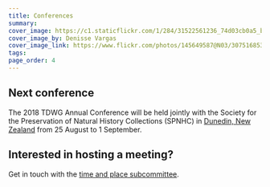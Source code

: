 ```yaml
---
title: Conferences
summary: 
cover_image: https://c1.staticflickr.com/1/284/31522561236_74d03cb0a5_b.jpg
cover_image_by: Denisse Vargas
cover_image_link: https://www.flickr.com/photos/145649587@N03/30751685353/in/pool-tdwg16/
tags: 
page_order: 4
---
```


## Next conference

The 2018 TDWG Annual Conference will be held jointly with the Society for the Preservation of Natural History Collections (SPNHC) in [Dunedin, New Zealand](http://spnhc-tdwg2018.nz/) from 25 August to 1 September.

## Interested in hosting a meeting?

Get in touch with the [time and place subcommittee]({filename}/pages/about/committees/tardis/index.md).
